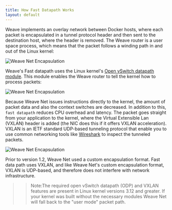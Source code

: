 ```yaml
---
title: How Fast Datapath Works
layout: default
---
```



Weave implements an overlay network between Docker hosts, where each packet is encapsulated in a tunnel protocol header and then sent to the destination host, where the header is removed. The Weave router is a user space process, which means that the packet follows a winding path in and out of the Linux kernel:

![Weave Net Encapsulation](/images/weave-net-encap1-1024x459.png)

Weave's Fast datapath uses the Linux kernel's [Open vSwitch datapath module](https://www.kernel.org/doc/Documentation/networking/openvswitch.txt). This module enables the Weave router to tell the kernel how to process packets:

![Weave Net Encapsulation](/images/weave-net-fdp1-1024x454.png)

Because Weave Net issues instructions directly to the kernel, the amount of packet data and also the context switches are decreased. In addition to this, `fast datapath` reduces CPU overhead and latency. The packet goes straight from your application to the kernel, where the Virtual Extensible Lan (VXLAN) header is added (the NIC does this if it offers VXLAN acceleration). VXLAN is an IETF standard UDP-based tunneling protocol that enable you to use common networking tools like [Wireshark](https://www.wireshark.org/) to inspect the tunneled packets.

![Weave Net Encapsulation](/images/weave-frame-encapsulation-178x300.png)

Prior to version 1.2, Weave Net used a custom encapsulation format. Fast data path uses VXLAN, and like Weave Net's custom encapsulation format, VXLAN is UDP-based, and therefore does not interfere with network infrastructure. 

>>Note:The required open vSwitch datapath (ODP) and VXLAN features are present in Linux kernel versions 3.12 and greater. If your kernel was built without the necessary modules Weave Net will fall back to the "user mode" packet path.



